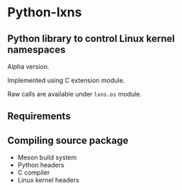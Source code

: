 <!--
SPDX-License-Identifier: MPL-2.0
SPDX-FileCopyrightText: 2023 igo95862
-->
# Python-lxns

## Python library to control Linux kernel namespaces

Alpha version.

Implemented using C extension module.

Raw calls are available under `lxns.os` module.

## Requirements

## Compiling source package

* Meson build system
* Python headers
* C compiler
* Linux kernel headers
